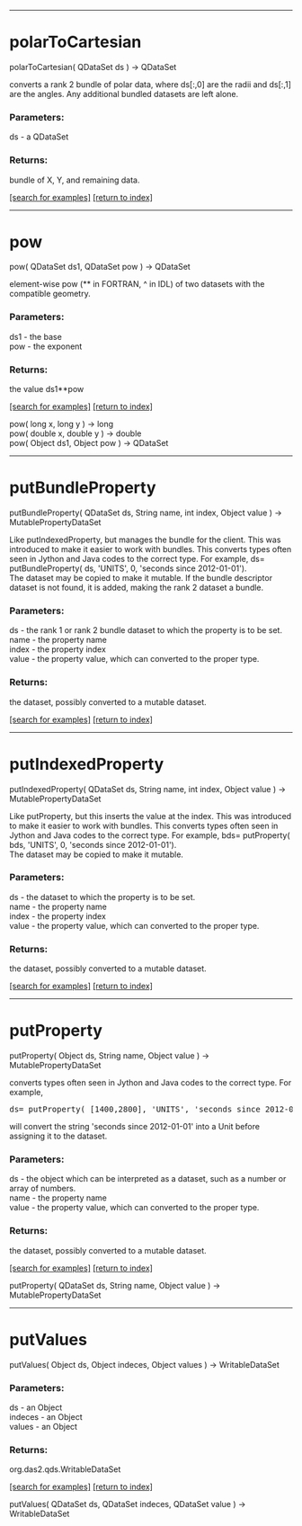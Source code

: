 ***
<a name="polarToCartesian"></a>
# polarToCartesian
polarToCartesian( QDataSet ds ) &rarr; QDataSet

converts a rank 2 bundle of polar data, where ds[:,0] are the radii and ds[:,1] 
 are the angles.  Any additional bundled datasets are left alone.

### Parameters:
ds - a QDataSet

### Returns:
bundle of X, Y, and remaining data.

<a href="https://github.com/autoplot/dev/search?q=polarToCartesian&unscoped_q=polarToCartesian">[search for examples]</a>
<a href="https://github.com/autoplot/documentation/blob/master/javadoc/index-all.md">[return to index]</a>

***
<a name="pow"></a>
# pow
pow( QDataSet ds1, QDataSet pow ) &rarr; QDataSet

element-wise pow (** in FORTRAN, ^ in IDL) of two datasets with the compatible
 geometry.

### Parameters:
ds1 - the base
<br>pow - the exponent

### Returns:
the value ds1**pow

<a href="https://github.com/autoplot/dev/search?q=pow&unscoped_q=pow">[search for examples]</a>
<a href="https://github.com/autoplot/documentation/blob/master/javadoc/index-all.md">[return to index]</a>

pow( long x, long y ) &rarr; long<br>
pow( double x, double y ) &rarr; double<br>
pow( Object ds1, Object pow ) &rarr; QDataSet<br>
***
<a name="putBundleProperty"></a>
# putBundleProperty
putBundleProperty( QDataSet ds, String name, int index, Object value ) &rarr; MutablePropertyDataSet

Like putIndexedProperty, but manages the bundle for the client.  This
 was introduced to make it easier to work with bundles.  This
 converts types often seen in Jython and Java codes to the correct type.  For
 example,  ds= putBundleProperty( ds, 'UNITS', 0, 'seconds since 2012-01-01').  
 The dataset may be copied to make it mutable. If the bundle descriptor dataset 
 is not found, it is added, making the rank 2 dataset a bundle.

### Parameters:
ds - the rank 1 or rank 2 bundle dataset to which the property is to be set.
<br>name - the property name
<br>index - the property index
<br>value - the property value, which can converted to the proper type.

### Returns:
the dataset, possibly converted to a mutable dataset.

<a href="https://github.com/autoplot/dev/search?q=putBundleProperty&unscoped_q=putBundleProperty">[search for examples]</a>
<a href="https://github.com/autoplot/documentation/blob/master/javadoc/index-all.md">[return to index]</a>

***
<a name="putIndexedProperty"></a>
# putIndexedProperty
putIndexedProperty( QDataSet ds, String name, int index, Object value ) &rarr; MutablePropertyDataSet

Like putProperty, but this inserts the value at the index.  This
 was introduced to make it easier to work with bundles.  This
 converts types often seen in Jython and Java codes to the correct type.  For
 example,  bds= putProperty( bds, 'UNITS', 0, 'seconds since 2012-01-01').  
 The dataset may be copied to make it mutable.

### Parameters:
ds - the dataset to which the property is to be set.
<br>name - the property name
<br>index - the property index
<br>value - the property value, which can converted to the proper type.

### Returns:
the dataset, possibly converted to a mutable dataset.

<a href="https://github.com/autoplot/dev/search?q=putIndexedProperty&unscoped_q=putIndexedProperty">[search for examples]</a>
<a href="https://github.com/autoplot/documentation/blob/master/javadoc/index-all.md">[return to index]</a>

***
<a name="putProperty"></a>
# putProperty
putProperty( Object ds, String name, Object value ) &rarr; MutablePropertyDataSet

converts types often seen in Jython and Java codes to the correct type.  For
 example,
 <pre>ds= putProperty( [1400,2800], 'UNITS', 'seconds since 2012-01-01')</pre>
 will convert the string 'seconds since 2012-01-01' into a Unit before assigning
 it to the dataset.

### Parameters:
ds - the object which can be interpreted as a dataset, such as a number or array of numbers.
<br>name - the property name
<br>value - the property value, which can converted to the proper type.

### Returns:
the dataset, possibly converted to a mutable dataset.

<a href="https://github.com/autoplot/dev/search?q=putProperty&unscoped_q=putProperty">[search for examples]</a>
<a href="https://github.com/autoplot/documentation/blob/master/javadoc/index-all.md">[return to index]</a>

putProperty( QDataSet ds, String name, Object value ) &rarr; MutablePropertyDataSet<br>
***
<a name="putValues"></a>
# putValues
putValues( Object ds, Object indeces, Object values ) &rarr; WritableDataSet



### Parameters:
ds - an Object
<br>indeces - an Object
<br>values - an Object

### Returns:
org.das2.qds.WritableDataSet


<a href="https://github.com/autoplot/dev/search?q=putValues&unscoped_q=putValues">[search for examples]</a>
<a href="https://github.com/autoplot/documentation/blob/master/javadoc/index-all.md">[return to index]</a>

putValues( QDataSet ds, QDataSet indeces, QDataSet value ) &rarr; WritableDataSet<br>
